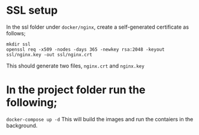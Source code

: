 # SSL setup
In the ssl folder under `docker/nginx`, create a self-generated certificate as follows;

```
mkdir ssl
openssl req -x509 -nodes -days 365 -newkey rsa:2048 -keyout ssl/nginx.key -out ssl/nginx.crt
```
This should generate two files, `nginx.crt` and `nginx.key`

# In the project folder run the following;
`docker-compose up -d` This will build the images and run the contaiers in the background.